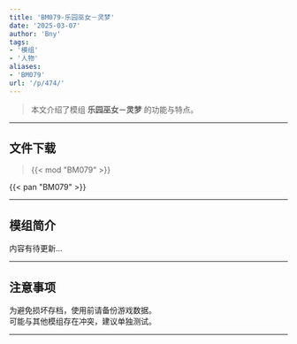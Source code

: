 ```yaml
---
title: 'BM079-乐园巫女－灵梦'
date: '2025-03-07'
author: 'Bny'
tags:
- '模组'
- '人物'
aliases:
- 'BM079'
url: '/p/474/'
---
```


> 本文介绍了模组 **乐园巫女－灵梦** 的功能与特点。

---

## 文件下载  

> {{< mod "BM079" >}}  

{{< pan "BM079" >}}  

---

## 模组简介

>  
内容有待更新...  

---

## 注意事项

>  
为避免损坏存档，使用前请备份游戏数据。  
可能与其他模组存在冲突，建议单独测试。  

---

